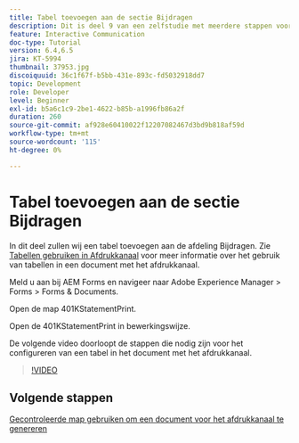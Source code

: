 ```yaml
---
title: Tabel toevoegen aan de sectie Bijdragen
description: Dit is deel 9 van een zelfstudie met meerdere stappen voor het maken van uw eerste interactieve communicatiedocument. In dit deel voegen we een tabel toe aan de sectie voor bijdragen.
feature: Interactive Communication
doc-type: Tutorial
version: 6.4,6.5
jira: KT-5994
thumbnail: 37953.jpg
discoiquuid: 36c1f67f-b5bb-431e-893c-fd5032918dd7
topic: Development
role: Developer
level: Beginner
exl-id: b5a6c1c9-2be1-4622-b85b-a1996fb86a2f
duration: 260
source-git-commit: af928e60410022f12207082467d3bd9b818af59d
workflow-type: tm+mt
source-wordcount: '115'
ht-degree: 0%

---
```


# Tabel toevoegen aan de sectie Bijdragen

In dit deel zullen wij een tabel toevoegen aan de afdeling Bijdragen.
Zie [Tabellen gebruiken in Afdrukkanaal](/help/forms/interactive-communications/table-in-print-channel-documents-video-use.md) voor meer informatie over het gebruik van tabellen in een document met het afdrukkanaal.

Meld u aan bij AEM Forms en navigeer naar Adobe Experience Manager > Forms > Forms &amp; Documents.

Open de map 401KStatementPrint.

Open de 401KStatementPrint in bewerkingswijze.

De volgende video doorloopt de stappen die nodig zijn voor het configureren van een tabel in het document met het afdrukkanaal.

>[!VIDEO](https://video.tv.adobe.com/v/27769?quality=12&learn=on)

## Volgende stappen

[Gecontroleerde map gebruiken om een document voor het afdrukkanaal te genereren](./using-watched-folder-to-generate-document.md)